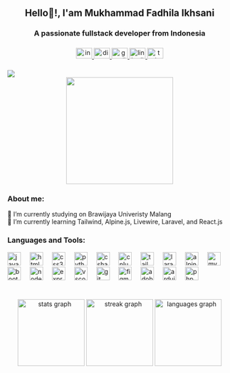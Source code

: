 ###

<h2 align="center">Hello👋!, I'am Mukhammad Fadhila Ikhsani</h2>
<h3 align="center">A passionate fullstack developer from Indonesia</h3>

###


<div align="center">
  <a href="https://www.instagram.com/fadhila_ikhsani/" target="_blank">
    <img src="https://raw.githubusercontent.com/maurodesouza/profile-readme-generator/master/src/assets/icons/social/instagram/default.svg" width="36" height="24" alt="instagram logo"  />
  </a>
  <a href="https://discord.com/users/449180977890328576" target="_blank">
    <img src="https://raw.githubusercontent.com/maurodesouza/profile-readme-generator/master/src/assets/icons/social/discord/default.svg" width="36" height="24" alt="discord logo"  />
  </a>
  <a href="fadhilaikhsani11@gmail.com" target="_blank">
    <img src="https://raw.githubusercontent.com/maurodesouza/profile-readme-generator/master/src/assets/icons/social/gmail/default.svg" width="36" height="24" alt="gmail logo"  />
  </a>
  <a href="https://www.linkedin.com/in/fadhila-ikhsani/" target="_blank">
    <img src="https://raw.githubusercontent.com/maurodesouza/profile-readme-generator/master/src/assets/icons/social/linkedin/default.svg" width="36" height="24" alt="linkedin logo"  />
  </a>
  <a href="https://twitter.com/FadhilaIkhsani" target="_blank">
    <img src="https://raw.githubusercontent.com/maurodesouza/profile-readme-generator/master/src/assets/icons/social/twitter/default.svg" width="36" height="24" alt="twitter logo"  />
  </a>
</div>

###

<div align="left">
  <img src="https://visitor-badge.laobi.icu/badge?page_id=m-fadil.m-fadil&"  />
</div>

<div>
  <div>
    <div align="center">
      <img height="240" src="https://media1.giphy.com/media/qgQUggAC3Pfv687qPC/giphy.gif?cid=ecf05e47t953d12sbzxaz17mkhi2qta253rqa4u7n4alndxm&ep=v1_gifs_search&rid=giphy.gif&ct=g"  />
    </div>
    <div>
      <h3 align="left">About me:</h3>
      <p align="left">🔭 I’m currently studying on Brawijaya Univeristy Malang
      <br>
      🌱 I’m currently learning Tailwind, Alpine.js, Livewire, Laravel, and React.js
      </p>
    </div>
    <div>
      <h3 align="left">Languages and Tools:</h3>
      <div align="left">
        <img src="https://skillicons.dev/icons?i=js" height="30" alt="javascript logo"  />
        <img width="12" />
        <img src="https://skillicons.dev/icons?i=html" height="30" alt="html5 logo"  />
        <img width="12" />
        <img src="https://skillicons.dev/icons?i=css" height="30" alt="css3 logo"  />
        <img width="12" />
        <img src="https://skillicons.dev/icons?i=py" height="30" alt="python logo"  />
        <img width="12" />
        <img src="https://skillicons.dev/icons?i=cs" height="30" alt="csharp logo"  />
        <img width="12" />
        <img src="https://skillicons.dev/icons?i=cpp" height="30" alt="cplusplus logo"  />
        <img width="12" />
        <img src="https://skillicons.dev/icons?i=tailwind" height="30" alt="tailwindcss logo"  />
        <img width="12" />
        <img src="https://skillicons.dev/icons?i=laravel" height="30" alt="laravel logo"  />
        <img width="12" />
        <img src="https://skillicons.dev/icons?i=alpinejs" height="30" alt="alpinelinux logo"  />
        <img width="12" />
        <img src="https://skillicons.dev/icons?i=mysql" height="30" alt="mysql logo"  />
        <img width="12" />
        <img src="https://skillicons.dev/icons?i=bootstrap" height="30" alt="bootstrap logo"  />
        <img width="12" />
        <img src="https://skillicons.dev/icons?i=nodejs" height="30" alt="nodejs logo"  />
        <img width="12" />
        <img src="https://skillicons.dev/icons?i=express" height="30" alt="express logo"  />
        <img width="12" />
        <img src="https://skillicons.dev/icons?i=vscode" height="30" alt="vscode logo"  />
        <img width="12" />
        <img src="https://skillicons.dev/icons?i=git" height="30" alt="git logo"  />
        <img width="12" />
        <img src="https://skillicons.dev/icons?i=figma" height="30" alt="figma logo"  />
        <img width="12" />
        <img src="https://skillicons.dev/icons?i=ai" height="30" alt="adobeillustrator logo"  />
        <img width="12" />
        <img src="https://skillicons.dev/icons?i=arduino" height="30" alt="arduino logo"  />
        <img width="12" />
        <img src="https://skillicons.dev/icons?i=php" height="30" alt="php logo"  />
      </div>
    </div>
  </div>
</div>


###

<br clear="both">

<div  align="center">
  <img src="https://github-readme-stats.vercel.app/api?username=m-fadil&hide_title=false&hide_rank=false&show_icons=true&include_all_commits=true&count_private=true&disable_animations=false&theme=dracula&locale=en&hide_border=false&rank_icon=github" height="150" alt="stats graph"  />
  <img src="https://streak-stats.demolab.com?user=m-fadil&locale=en&mode=weekly&theme=dracula&hide_border=false&border_radius=5" height="150" alt="streak graph"  />
  <img src="https://github-readme-stats.vercel.app/api/top-langs?username=m-fadil&locale=en&hide_title=false&layout=compact&card_width=320&langs_count=5&theme=dracula&hide_border=false" height="150" alt="languages graph"  />
</div>
